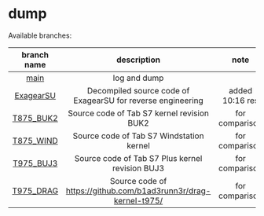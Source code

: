 # dump
 
Available branches:

| branch name | description | note |
| :---: | :---: | :---: |
| [main](https://github.com/iamSlightlyWind/dump) | log and dump |  
| [ExagearSU](https://github.com/iamSlightlyWind/dump/tree/ExagearSU) | Decompiled source code of ExagearSU for reverse engineering | added 10:16 res |
| [T875_BUK2](https://github.com/iamSlightlyWind/dump/tree/T875_BUK2) | Source code of Tab S7 kernel revision BUK2 | for comparison |
| [T875_WIND](https://github.com/iamSlightlyWind/dump/tree/T875_WIND) | Source code of Tab S7 Windstation kernel | for comparison |
| [T975_BUJ3](https://github.com/iamSlightlyWind/dump/tree/T975_BUJ3) | Source code of Tab S7 Plus kernel revision BUJ3 | for comparison |
| [T975_DRAG](https://github.com/iamSlightlyWind/dump/tree/T975_DRAG) | Source code of https://github.com/b1ad3runn3r/drag-kernel-t975/ | for comparison |

